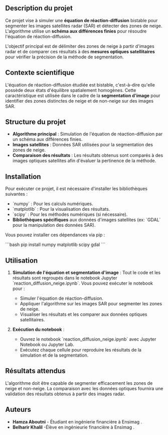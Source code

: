 ## Description du projet

Ce projet vise à simuler une **équation de réaction-diffusion** bistable pour segmenter les images satellites radar (SAR) et détecter des zones de neige. L'algorithme utilise un **schéma aux différences finies** pour résoudre l'équation de réaction-diffusion. 

L'objectif principal est de délimiter des zones de neige à partir d'images radar et de comparer ces résultats à des **mesures optiques satellitaires** pour vérifier la précision de la méthode de segmentation.

## Contexte scientifique

L'équation de réaction-diffusion étudiée est bistable, c'est-à-dire qu'elle possède deux états d'équilibre spatialement homogènes. Cette caractéristique est utilisée dans le cadre de la **segmentation d'image** pour identifier des zones distinctes de neige et de non-neige sur des images SAR.

## Structure du projet

- **Algorithme principal** : Simulation de l'équation de réaction-diffusion par un schéma aux différences finies.
- **Images satellites** : Données SAR utilisées pour la segmentation des zones de neige.
- **Comparaison des résultats** : Les résultats obtenus sont comparés à des images optiques satellites afin d'évaluer la pertinence de la méthode.

## Installation

Pour exécuter ce projet, il est nécessaire d'installer les bibliothèques suivantes :

- \`numpy\` : Pour les calculs numériques.
- \`matplotlib\` : Pour la visualisation des résultats.
- \`scipy\` : Pour les méthodes numériques (si nécessaire).
- **Bibliothèques spécifiques** aux données d'images satellites (ex: \`GDAL\` pour la manipulation des données SAR).

Vous pouvez installer ces dépendances via pip :

\`\`\`bash
pip install numpy matplotlib scipy gdal
\`\`\`

## Utilisation

1. **Simulation de l'équation et segmentation d'image** : Tout le code et les résultats sont regroupés dans le notebook Jupyter \`reaction_diffusion_neige.ipynb\`. Vous pouvez exécuter le notebook pour :
   - Simuler l'équation de réaction-diffusion.
   - Appliquer l'algorithme sur les images SAR pour segmenter les zones de neige.
   - Visualiser les résultats et les comparer aux données optiques satellitaires.

2. **Exécution du notebook** : 
   - Ouvrez le notebook \`reaction_diffusion_neige.ipynb\` avec Jupyter Notebook ou Jupyter Lab.
   - Exécutez chaque cellule pour reproduire les résultats de la simulation et de la segmentation.

## Résultats attendus

L'algorithme doit être capable de segmenter efficacement les zones de neige et non-neige. La comparaison avec les données optiques fournira une validation des résultats obtenus à partir des images radar.

## Auteurs

- **Hamza Aboutni** - Étudiant en ingénierie financière à Ensimag .
- **Belharir Khalil** -Élève en ingénieurie financière à Ensimag .


